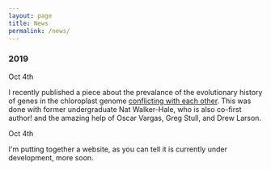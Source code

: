 ```yaml
---
layout: page
title: News
permalink: /news/
---
```

### 2019

Oct 4th

I recently published a piece about the prevalance of the evolutionary history of genes in the chloroplast genome [conflicting with each other](https://peerj.com/articles/7747/). This was done with former undergraduate Nat Walker-Hale, who is also co-first author! and the amazing help of Oscar Vargas, Greg Stull, and Drew Larson.

Oct 4th

I'm putting together a website, as you can tell it is currently under development, more soon.


